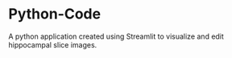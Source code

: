 # Python-Code
A python application created using Streamlit to visualize and edit hippocampal slice images.
